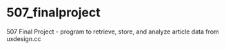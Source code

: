 # 507_finalproject
507 Final Project - program to retrieve, store, and analyze article data from uxdesign.cc
